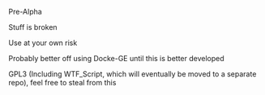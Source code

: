 Pre-Alpha

Stuff is broken

Use at your own risk

Probably better off using Docke-GE until this is better developed

GPL3 (Including WTF_Script, which will eventually be moved to a separate repo), feel free to steal from this

